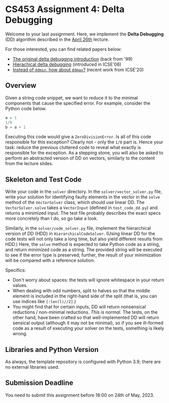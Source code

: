 # CS453 Assignment 4: Delta Debugging

Welcome to your last assignment. Here, we implement the **Delta Debugging** (DD) algorithm described in the [April 26th](https://coinse.kaist.ac.kr/assets/files/teaching/cs453/cs453slide08.pdf) lecture.

For those interested, you can find related papers below:
 - [The original delta debugging introduction](http://web2.cs.columbia.edu/~junfeng/09fa-e6998/papers/delta-debug.pdf) (back from '99)
 - [Hierachical delta debugging](https://dl.acm.org/doi/10.1145/1134285.1134307) (introduced in ICSE'06)
 - [Instead of `ddmin`, how about `ddmax`?](https://publications.cispa.saarland/3060/1/camera-ready-submission.pdf) (recent work from ICSE'20)

## Overview

Given a string code snippet, we want to reduce it to the minimal components that cause the specified error. For example, consider the Python code below.

```python
a = 1
1/0
b = a + 1
```

Executing this code would give a `ZeroDivisionError`. Is all of this code responsible for this exception? Clearly not - only the `1/0` part is. Hence your task: reduce the previous cluttered code to reveal what exactly is responsible for the exception. As a stepping stone, you will also be asked to perform an abstracted version of DD on vectors, similarly to the content from the lecture slides.

## Skeleton and Test Code

Write your code in the `solver` directory. In the `solver/vector_solver.py` file, write your solution for identifying faulty elements in the vector in the `solve` method of the `VectorSolver` class, which should use linear DD. The `VectorSolver.solve` takes a `VectorInput` (defined in `test_code_dd.py`) and returns a minimized input. The test file probably describes the exact specs more concretely than I do, so go take a look.

Similarly, in the `solver/code_solver.py` file, implement the hierarchical version of DD (HDD) in `HierarchicalCodeSolver`. (Using linear DD for the code tests will not only take a long time, but also yield different results from HDD.) Here, the `solve` method is expected to take Python code as a string, and return minimized code as a string. The provided string will be executed to see if the error type is preserved; further, the result of your minimization will be compared with a reference solution.

Specifics:
 - Don't worry about spaces: the tests will ignore whitespace in your return values. 
 - When dealing with odd numbers, split to halves so that the middle element is included in the right-hand side of the split (that is, you can use indices like `[:len(l)//2]`.)
 - You might find that for certain inputs, DD will return nonsensical reductions / non-minimal reductions. _This is normal_. The tests, on the other hand, have been crafted so that well-implemented DD will return sensical output (although it may not be minimal), so if you see ill-formed code as a result of executing your solver on the tests, something is likely wrong.

## Libraries and Python Version
As always, the template repository is configured with Python 3.9; there are no external libraries used.

## Submission Deadline
You need to submit this assignment before 18:00 on 24th of May, 2023.
